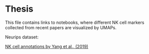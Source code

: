 # Thesis

This file contains links to notebooks, where different NK cell markers collected from recent papers are visualized by UMAPs. 

Neurips dataset:

[NK cell annotations by Yang et al., (2019)](https://studentuef-my.sharepoint.com/:u:/g/personal/tiinajt_uef_fi/EctRp40Clz9Lk5ZggCC6xGsBL-K7h9DZU3HIWASuMeJSsQ?e=M5mm7g "Yang paper")
